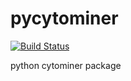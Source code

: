 # pycytominer

[![Build Status](https://travis-ci.org/cytomining/pycytominer.svg?branch=master)](https://travis-ci.org/cytomining/pycytominer)

python cytominer package
